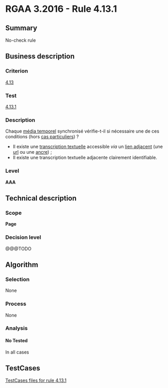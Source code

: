 # RGAA 3.2016 - Rule 4.13.1

## Summary
No-check rule


## Business description

### Criterion
[4.13](http://references.modernisation.gouv.fr/rgaa-accessibilite/2016/criteres.html#crit-4-13)

### Test
[4.13.1](http://references.modernisation.gouv.fr/rgaa-accessibilite/2016/criteres.html#test-4-13-1)

### Description
<div lang="fr">Chaque <a href="http://references.modernisation.gouv.fr/rgaa-accessibilite/glossaire.html#mdia-temporel-type-son-vido-et-synchronis">m&#xE9;dia temporel</a> synchronis&#xE9; v&#xE9;rifie-t-il si n&#xE9;cessaire une de ces conditions (hors <a href="http://references.modernisation.gouv.fr/rgaa-accessibilite/cas-particuliers.html#cp-4-1,4-2,4-3,4-5,4-7,4-9,4-11,4-13" title="Cas particuliers pour le crit&#xE8;re 4.13">cas particuliers</a>)&nbsp;? <ul><li>Il existe une <a href="http://references.modernisation.gouv.fr/rgaa-accessibilite/glossaire.html#transcription-textuelle-media-temporel">transcription textuelle</a> accessible <i>via</i> un <a href="http://references.modernisation.gouv.fr/rgaa-accessibilite/glossaire.html#lien-adjacent">lien adjacent</a> (une <a href="http://references.modernisation.gouv.fr/rgaa-accessibilite/glossaire.html#url">url</a> ou une <a href="http://references.modernisation.gouv.fr/rgaa-accessibilite/glossaire.html#ancre">ancre</a>)&nbsp;;</li> <li>Il existe une transcription textuelle adjacente clairement identifiable.</li> </ul></div>

### Level
**AAA**


## Technical description

### Scope
**Page**

### Decision level
@@@TODO


## Algorithm

### Selection
None

### Process
None

### Analysis

#### No Tested
In all cases


##  TestCases

[TestCases files for rule 4.13.1](https://github.com/Asqatasun/Asqatasun/tree/develop/rules/rules-rgaa3.2016/src/test/resources/testcases/rgaa32016/Rgaa32016Rule041301/)


